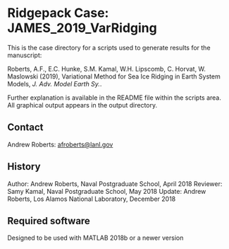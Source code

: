 #  Ridgepack Case: JAMES\_2019\_VarRidging

This is the case directory for a scripts used to generate results for the manuscript: 

Roberts, A.F., E.C. Hunke, S.M. Kamal, W.H. Lipscomb, C. Horvat, W. Maslowski (2019), Variational Method for Sea Ice Ridging in Earth System Models, *J. Adv. Model Earth Sy.*. 

Further explanation is available in the README file within the scripts area.   All graphical output appears in the output directory.


## Contact

Andrew Roberts: afroberts@lanl.gov

## History 

Author: Andrew Roberts, Naval Postgraduate School, April 2018
Reviewer: Samy Kamal, Naval Postgraduate School, May 2018
Update: Andrew Roberts, Los Alamos National Laboratory, December 2018

## Required software

Designed to be used with MATLAB 2018b or a newer version











